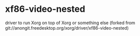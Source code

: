 # xf86-video-nested
driver to run Xorg on top of Xorg or something else (forked from git://anongit.freedesktop.org/xorg/driver/xf86-video-nested)

